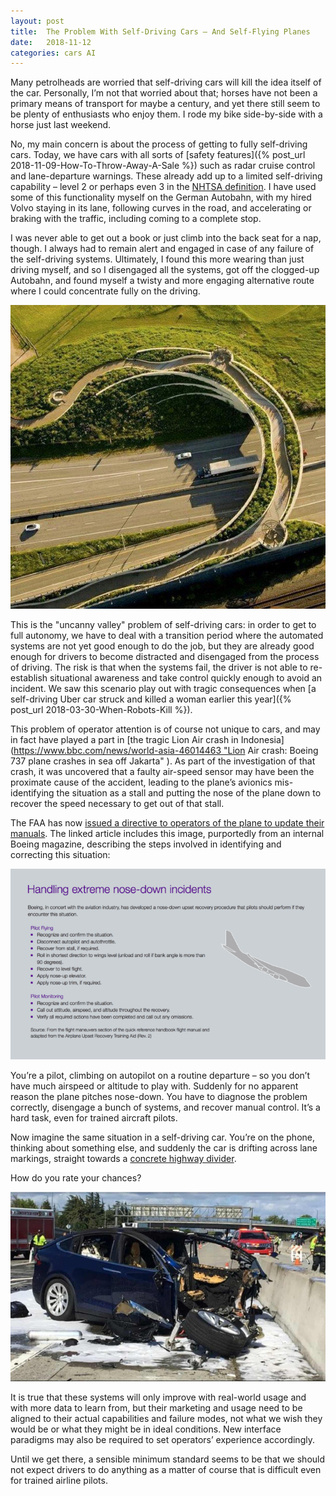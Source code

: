 ```yaml
---
layout: post
title:  The Problem With Self-Driving Cars – And Self-Flying Planes 
date:   2018-11-12 
categories: cars AI
---
```


Many petrolheads are worried that self-driving cars will kill the idea itself of the car. Personally, I’m not that worried about that; horses have not been a primary means of transport for maybe a century, and yet there still seem to be plenty of enthusiasts who enjoy them. I rode my bike side-by-side with a horse just last weekend.

No, my main concern is about the process of getting to fully self-driving cars. Today, we have cars with all sorts of [safety features]({% post_url 2018-11-09-How-To-Throw-Away-A-Sale %}) such as radar cruise control and lane-departure warnings. These already add up to a limited self-driving capability – level 2 or perhaps even 3 in the [NHTSA definition](https://www.nhtsa.gov/vehicle-safety/automated-vehicles-safety). I have used some of this functionality myself on the German Autobahn, with my hired Volvo staying in its lane, following curves in the road, and accelerating or braking with the traffic, including coming to a complete stop.

I was never able to get out a book or just climb into the back seat for a nap, though. I always had to remain alert and engaged in case of any failure of the self-driving systems. Ultimately, I found this more wearing than just driving myself, and so I disengaged all the systems, got off the clogged-up Autobahn, and found myself a twisty and more engaging alternative route where I could concentrate fully on the driving.

![](/images/unknown_filename.415.jpeg)

This is the "uncanny valley" problem of self-driving cars: in order to get to full autonomy, we have to deal with a transition period where the automated systems are not yet good enough to do the job, but they are already good enough for drivers to become distracted and disengaged from the process of driving. The risk is that when the systems fail, the driver is not able to re-establish situational awareness and take control quickly enough to avoid an incident. We saw this scenario play out with tragic consequences when [a self-driving Uber car struck and killed a woman earlier this year]({% post_url 2018-03-30-When-Robots-Kill %}).

This problem of operator attention is of course not unique to cars, and may in fact have played a part in [the tragic Lion Air crash in Indonesia](https://www.bbc.com/news/world-asia-46014463 "Lion Air crash: Boeing 737 plane crashes in sea off Jakarta" ). As part of the investigation of that crash, it was uncovered that a faulty air-speed sensor may have been the proximate cause of the accident, leading to the plane’s avionics mis-identifying the situation as a stall and putting the nose of the plane down to recover the speed necessary to get out of that stall.

The FAA has now [issued a directive to operators of the plane to update their manuals](https://www.aviationtoday.com/2018/11/07/faa-issues-boeing-737-aoa-directive-amid-lion-air-crash/). The linked article includes this image, purportedly from an internal Boeing magazine, describing the steps involved in identifying and correcting this situation:

![A crashed Tesla](/images/791FD11C-1C6E-4B21-8447-083B8CD5525D.png)

You’re a pilot, climbing on autopilot on a routine departure – so you don’t have much airspeed or altitude to play with. Suddenly for no apparent reason the plane pitches nose-down. You have to diagnose the problem correctly, disengage a bunch of systems, and recover manual control. It’s a hard task, even for trained aircraft pilots. 

Now imagine the same situation in a self-driving car. You’re on the phone, thinking about something else, and suddenly the car is drifting across lane markings, straight towards a [concrete highway divider](https://www.theguardian.com/technology/2018/mar/31/tesla-car-crash-autopilot-mountain-view). 

How do you rate your chances?

![](/images/unknown_filename.414.png)

It is true that these systems will only improve with real-world usage and with more data to learn from, but their marketing and usage need to be aligned to their actual capabilities and failure modes, not what we wish they would be or what they might be in ideal conditions. New interface paradigms may also be required to set operators’ experience accordingly. 

Until we get there, a sensible minimum standard seems to be that we should not expect drivers to do anything as a matter of course that is difficult even for trained airline pilots.